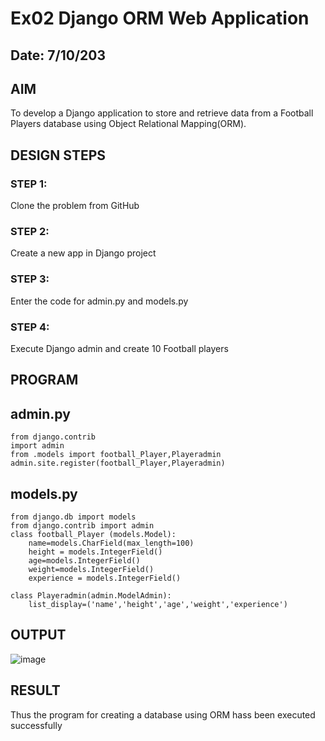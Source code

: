# Ex02 Django ORM Web Application
## Date: 7/10/203

## AIM
To develop a Django application to store and retrieve data from a Football Players database using Object Relational Mapping(ORM).




## DESIGN STEPS

### STEP 1:
Clone the problem from GitHub

### STEP 2:
Create a new app in Django project

### STEP 3:
Enter the code for admin.py and models.py

### STEP 4:
Execute Django admin and create 10 Football players

## PROGRAM
## admin.py
```
from django.contrib
import admin
from .models import football_Player,Playeradmin
admin.site.register(football_Player,Playeradmin)
```
## models.py
```
from django.db import models
from django.contrib import admin
class football_Player (models.Model):
    name=models.CharField(max_length=100)
    height = models.IntegerField()
    age=models.IntegerField()
    weight=models.IntegerField()
    experience = models.IntegerField()

class Playeradmin(admin.ModelAdmin):
    list_display=('name','height','age','weight','experience')
```
## OUTPUT

![image](https://github.com/Rakesh2k23/ORM/assets/141472158/14228fa1-1ce0-4b0c-80fb-d9723a4c2e8d)




## RESULT
Thus the program for creating a database using ORM hass been executed successfully
